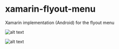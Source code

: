 # xamarin-flyout-menu
Xamarin implementation (Android) for the flyout menu

![alt text](http://www.deanpodgornik.si/wp-content/uploads/2014/07/Screenshot_2014-07-11-17-51-39.png)

![alt text](http://www.deanpodgornik.si/wp-content/uploads/2014/07/Screenshot_2014-07-11-17-51-48.png)
